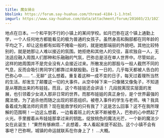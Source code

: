```yaml
---
title: 魔女骑士
bbslink: https://forum.say-huahuo.com/thread-4184-1-1.html
imgurl: https://www.say-huahuo.com/data/attachment/forum/201603/23/102709j5jq1ajoxlf26yaj.jpg
---
```


地点在日本。一个和平到不行的小镇上的某间学校。如月巴弥在这个镇上通勤上学，一个人任何地方都能看见的极为普通的女孩子。虽然身高和胸部都在同年龄的平均之下，却让这些都有如瑕不掩瑜一般的，就是她那端丽的外貌吧。其他比较特别的，就是她那让人难以接近的氛围。她拒绝和其他人的交往，喜欢独自一人，无法适应融入周围人们那种和乐融融的气氛，巴弥总是活在单人世界中。尽管如此，这样的她周围并不是完全没有人会接近过来。所散发出的那股与一般人截然不同的气息，反而会吸引男同学们都靠过来献殷勤。日复一日的，几乎每天都被人告白的巴弥心中……
“…无聊”
这么想着。重复着这种一成不变的日子，每天过着理所当然的生活。却发生了颠覆这一切的大事件。从空中掉下来一只像猪又像兔子，不知道是从哪跑出来的布娃娃。而且，这个布娃娃还会讲话！
几段脱离现实层面的发展，也引领着少女进入那非日常的世界。而那布娃娃的真正身份，是个世界最强的魔法使。为了追杀他而随之出现的邪恶组织。被卷入事件的学生与老师。咦？我具备着成为魔法师的资质？现在能救学校的只有我了？这是怎么回事？这不在我所理解的范围啊！一边这么想着，一边看着班上的大家不断被卷入，巴弥的心中燃起了火光。手里握着从布娃娃那拿过来的钥匙，绽放桃色的魔法光芒，一个新的魔法少女在此诞生！
“果然有够麻烦…”
此想着，本人看起来提不起劲。这个小镇不会有事吧？巴弥啊，城镇的命运就联系在你身上了！
…大概。<!--more-->
